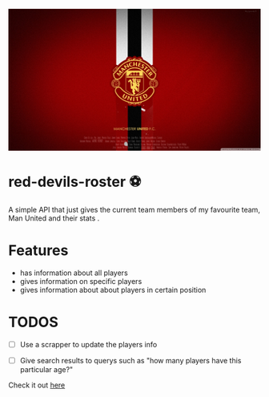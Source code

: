 ![Manchester United](manchester_united.jpg)

# red-devils-roster :soccer:
A simple API that just gives the current team members of my favourite team, Man United  and their stats .


# Features

* has information about all players
* gives information on specific players
* gives information about about players in certain position


# TODOS  

* [ ] Use a scrapper to update the players info
* [ ] Give search results to querys such as "how many players have this particular age?" 


Check it out [here](https://red-devils-roster-api.herokuapp.com/players) 
